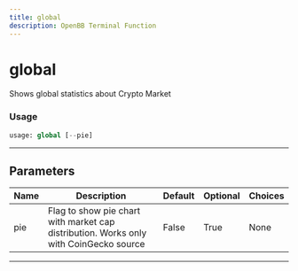 ```yaml
---
title: global
description: OpenBB Terminal Function
---
```


# global

Shows global statistics about Crypto Market

### Usage

```python
usage: global [--pie]
```

---

## Parameters

| Name | Description | Default | Optional | Choices |
| ---- | ----------- | ------- | -------- | ------- |
| pie | Flag to show pie chart with market cap distribution. Works only with CoinGecko source | False | True | None |
---

